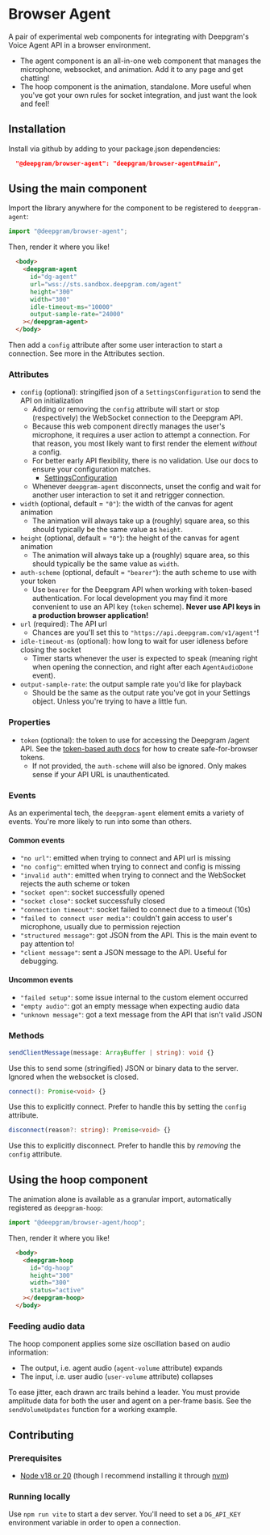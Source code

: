 # Browser Agent

A pair of experimental web components for integrating with Deepgram's Voice Agent API in a browser environment.

- The agent component is an all-in-one web component that manages the microphone, websocket, and
  animation. Add it to any page and get chatting!
- The hoop component is the animation, standalone. More useful when you've got your own rules for
  socket integration, and just want the look and feel!

## Installation

Install via github by adding to your package.json dependencies:

```json
  "@deepgram/browser-agent": "deepgram/browser-agent#main",
```

## Using the main component

Import the library anywhere for the component to be registered to `deepgram-agent`:

```js
import "@deepgram/browser-agent";
```

Then, render it where you like!

```html
  <body>
    <deepgram-agent
      id="dg-agent"
      url="wss://sts.sandbox.deepgram.com/agent"
      height="300"
      width="300"
      idle-timeout-ms="10000"
      output-sample-rate="24000"
    ></deepgram-agent>
  </body>
```

Then add a `config` attribute after some user interaction to start a connection. See more in the
Attributes section.

### Attributes


- `config` (optional): stringified json of a `SettingsConfiguration` to send the API on initialization
  - Adding or removing the `config` attribute will start or stop (respectively) the WebSocket
    connection to the Deepgram API.
  - Because this web component directly manages the user's microphone, it requires a user action to
    attempt a connection. For that reason, you most likely want to first render the element
    _without_ a config.
  - For better early API flexibility, there is no validation. Use our docs to ensure your
    configuration matches.
    - [SettingsConfiguration](https://developers.deepgram.com/docs/voice-agent-settings-configuration)
  - Whenever `deepgram-agent` disconnects, unset the config and wait for another user interaction to
    set it and retrigger connection.
- `width` (optional, default = `"0"`): the width of the canvas for agent animation
  - The animation will always take up a (roughly) square area, so this should typically be the same
    value as `height`.
- `height` (optional, default = `"0"`): the height of the canvas for agent animation
  - The animation will always take up a (roughly) square area, so this should typically be the same
    value as `width`.
- `auth-scheme` (optional, default = `"bearer"`): the auth scheme to use with your token
  - Use `bearer` for the Deepgram API when working with token-based authentication. For local
    development you may find it more convenient to use an API key (`token` scheme). **Never use API
    keys in a production browser application!**
- `url` (required): The API url
  - Chances are you'll set this to `"https://api.deepgram.com/v1/agent"`!
- `idle-timeout-ms` (optional): how long to wait for user idleness before closing the socket
  - Timer starts whenever the user is expected to speak (meaning right when opening the connection,
    and right after each `AgentAudioDone` event).
- `output-sample-rate`: the output sample rate you'd like for playback
  - Should be the same as the output rate you've got in your Settings object. Unless you're trying
    to have a little fun.

### Properties

- `token` (optional): the token to use for accessing the Deepgram /agent API. See the [token-based
  auth docs](https://developers.deepgram.com/guides/fundamentals/token-based-authentication) for how to
  create safe-for-browser tokens.
  - If not provided, the `auth-scheme` will also be ignored. Only makes sense if your API URL is
    unauthenticated.

### Events

As an experimental tech, the `deepgram-agent` element emits a variety of events. You're more likely
to run into some than others.

#### Common events

- `"no url"`: emitted when trying to connect and API url is missing
- `"no config"`: emitted when trying to connect and config is missing
- `"invalid auth"`: emitted when trying to connect and the WebSocket rejects the auth scheme or
  token
- `"socket open"`: socket successfully opened
- `"socket close"`: socket successfully closed
- `"connection timeout"`: socket failed to connect due to a timeout (10s)
- `"failed to connect user media"`: couldn't gain access to user's microphone, usually due to
  permission rejection
- `"structured message"`: got JSON from the API. This is the main event to pay attention to!
- `"client message"`: sent a JSON message to the API. Useful for debugging.

#### Uncommon events

- `"failed setup"`: some issue internal to the custom element occurred
- `"empty audio"`: got an empty message when expecting audio data
- `"unknown message"`: got a text message from the API that isn't valid JSON

### Methods

```ts
sendClientMessage(message: ArrayBuffer | string): void {}
```

Use this to send some (stringified) JSON or binary data to the server. Ignored when the websocket is
closed.

```ts
connect(): Promise<void> {}
```

Use this to explicitly connect. Prefer to handle this by setting the `config` attribute.

```ts
disconnect(reason?: string): Promise<void> {}
```

Use this to explicitly disconnect. Prefer to handle this by _removing_ the `config` attribute.

## Using the hoop component

The animation alone is available as a granular import, automatically registered as `deepgram-hoop`:

```js
import "@deepgram/browser-agent/hoop";
```

Then, render it where you like!

```html
  <body>
    <deepgram-hoop
      id="dg-hoop"
      height="300"
      width="300"
      status="active"
    ></deepgram-hoop>
  </body>
```

### Feeding audio data

The hoop component applies some size oscillation based on audio information:

- The output, i.e. agent audio (`agent-volume` attribute) expands
- The input, i.e. user audio (`user-volume` attribute) collapses

To ease jitter, each drawn arc trails behind a leader. You must provide amplitude data for both the
user and agent on a per-frame basis. See the `sendVolumeUpdates` function for a working example.

## Contributing

### Prerequisites

- [Node v18 or 20](https://nodejs.org/en/download/) (though I recommend installing it through
  [nvm](https://github.com/nvm-sh/nvm#installing-and-updating))

### Running locally

Use `npm run vite` to start a dev server. You'll need to set a `DG_API_KEY` environment variable in
order to open a connection.
